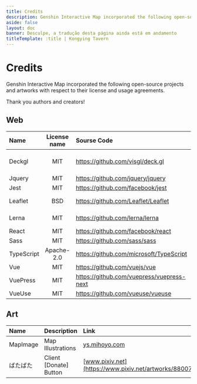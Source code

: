 ```yaml
---
title: Credits
description: Genshin Interactive Map incorporated the following open-source projects and artworks with respect to their license and usage agreements. Thank you authors and creators!
aside: false
layout: doc
banner: Desculpe, a tradução desta página ainda está em andamento
titleTemplate: :title | Kongying Tavern
---
```


# Credits

Genshin Interactive Map incorporated the following open-source projects and artworks with respect to their license and usage agreements.

Thank you authors and creators!

## Web

| Name       | License name | Sourse Code                                 | Copyright                  |
| :--------- | :----------: | :------------------------------------------ | :------------------------- |
| Deckgl     |     MIT      | <https://github.com/visgl/deck.gl>          | Urban Computing Foundation |
| Jquery     |     MIT      | <https://github.com/jquery/jquery>          | John Resig                 |
| Jest       |     MIT      | <https://github.com/facebook/jest>          | Facebook                   |
| Leaflet    |     BSD      | <https://github.com/Leaflet/Leaflet>        | Vladimir Agafonkin         |
| Lerna      |     MIT      | <https://github.com/lerna/lerna>            | Lerna Contributors         |
| React      |     MIT      | <https://github.com/facebook/react>         | Facebook                   |
| Sass       |     MIT      | <https://github.com/sass/sass>              | Sass team                  |
| TypeScript |  Apache-2.0  | <https://github.com/microsoft/TypeScript>   | Microsoft                  |
| Vue        |     MIT      | <https://github.com/vuejs/vue>              | Evan You                   |
| VuePress   |     MIT      | <https://github.com/vuepress/vuepress-next> | Evan You                   |
| VueUse     |     MIT      | <https://github.com/vueuse/vueuse>          | Anthony Fu                 |

## Art

| Name     | Description            | Link                                                     | CopyRight |
| :------- | :--------------------- | :------------------------------------------------------- | :-------- |
| MapImage | Map Illustrations      | [ys.mihoyo.com](https://ys.mihoyo.com)                   | MiHoYo    |
| ばたばた | Client [Donate] Button | [www.pixiv.net](https://www.pixiv.net/artworks/88007179) | Seseren   |
